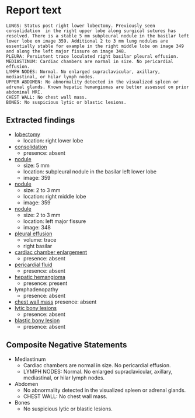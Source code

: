 # Report text

```text
LUNGS: Status post right lower lobectomy. Previously seen consolidation  in the right upper lobe along surgical sutures has resolved. There is a stable 5 mm subpleural nodule in the basilar left lower lobe on image 359. Additional 2 to 3 mm lung nodules are essentially stable for example in the right middle lobe on image 349 and along the left major fissure on image 348.
PLEURA: Persistent trace loculated right basilar pleural effusion.
MEDIASTINUM: Cardiac chambers are normal in size. No pericardial effusion.
LYMPH NODES: Normal. No enlarged supraclavicular, axillary, mediastinal, or hilar lymph nodes.
UPPER ABDOMEN: No abnormality detected in the visualized spleen or adrenal glands. Known hepatic hemangiomas are better assessed on prior abdominal MRI.
CHEST WALL: No chest wall mass.
BONES: No suspicious lytic or blastic lesions.
```

## Extracted findings

- [lobectomy](../../definitions/hood/lobectomy.json)
  - location: right lower lobe
- [consolidation](../../definitions/smartreporting/consolidation.txt)
  - presence: absent
- [nodule](../../definitions/hood/pulmonary-nodule.json)
  - size: 5 mm
  - location: subpleural nodule in the basilar left lower lobe
  - image: 359
- [nodule](../../definitions/hood/pulmonary-nodule.json)
  - size: 2 to 3 mm
  - location: right middle lobe
  - image: 359
- [nodule](../../definitions/hood/pulmonary-nodule.json)
  - size: 2 to 3 mm
  - location: left major fissure
  - image: 348
- [pleural effusion](../../definitions/hood/pleural-effusion.json)
  - volume: trace
  - right basilar
- [cardiac chamber enlargement](../../definitions/upmedic/Cardiomegaly.cde.md)
  - presence: absent
- [pericardial fluid](../../definitions/hood/pericardial-effusion.md)
  - presence: absent
- [hepatic hemangioma](../../definitions/hood/hepatic-hemangioma.json)
  - presence: present
- lymphadenopathy
  - presence: absent
- [chest wall mass](../../definitions/nuance/chest_wall_mass.json)
  presence: absent
- [lytic bony lesions](../../definitions/hood/lytic-lesion.md)
  - presence: absent
- [blastic bony lesion](../../definitions/hood/sclerotic-lesion.md)
  - presence: absent

## Composite Negative Statements

- Mediastinum
  - Cardiac chambers are normal in size. No pericardial effusion.
  - LYMPH NODES: Normal. No enlarged supraclavicular, axillary, mediastinal, or hilar lymph nodes.
- Abdomen
  - No abnormality detected in the visualized spleen or adrenal glands.
  - CHEST WALL: No chest wall mass.
- Bones
  - No suspicious lytic or blastic lesions.
